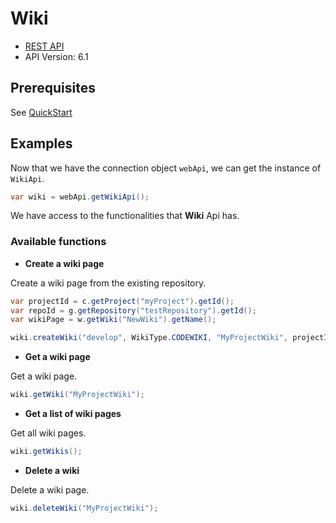 # Wiki

- [REST API](https://docs.microsoft.com/en-us/rest/api/azure/devops/wiki/wikis?view=azure-devops-rest-6.1)
- API Version: 6.1

## Prerequisites

See [QuickStart](quickstart.md)

## Examples

Now that we have the connection object `webApi`, we can get the instance of `WikiApi`.

```java
var wiki = webApi.getWikiApi();
```

We have access to the functionalities that **Wiki** Api has.

### Available functions

- **Create a wiki page**

Create a wiki page from the existing repository.

```java
var projectId = c.getProject("myProject").getId();
var repoId = g.getRepository("testRepository").getId();
var wikiPage = w.getWiki("NewWiki").getName();

wiki.createWiki("develop", WikiType.CODEWIKI, "MyProjectWiki", projectId, repoId, "/");
```

- **Get a wiki page**

Get a wiki page.

```java
wiki.getWiki("MyProjectWiki");
```

- **Get a list of wiki pages**

Get all wiki pages.

```java
wiki.getWikis();
```

- **Delete a wiki**

Delete a wiki page.

```java
wiki.deleteWiki("MyProjectWiki");
```
